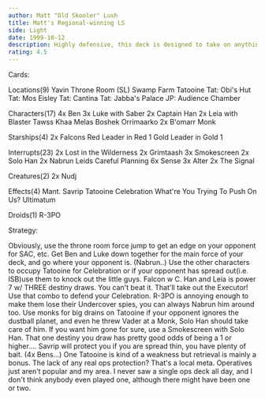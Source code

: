 ```yaml
---
author: Matt "Old Skooler" Lush
title: Matt's Regional-winning LS
side: Light
date: 1999-10-12
description: Highly defensive, this deck is designed to take on anything thrown at it, while using retrieval to boost the diff.
rating: 4.5
---
```

Cards: 

Locations(9)
Yavin Throne Room (SL)
Swamp
Farm
Tatooine
Tat: Obi's Hut
Tat: Mos Eisley
Tat: Cantina
Tat: Jabba's Palace
JP: Audience Chamber

Characters(17)
4x Ben
3x Luke with Saber
2x Captain Han
2x Leia with Blaster
Tawss Khaa
Melas
Boshek
Orrimaarko
2x B'omarr Monk

Starships(4)
2x Falcons
Red Leader in Red 1
Gold Leader in Gold 1

Interrupts(23)
2x Lost in the Wilderness
2x Grimtaash
3x Smokescreen
2x Solo Han
2x Nabrun Leids
Careful Planning
6x Sense
3x Alter
2x The Signal

Creatures(2)
2x Nudj

Effects(4)
Mant. Savrip
Tatooine Celebration
What're You Trying To Push On Us?
Ultimatum

Droids(1)
R-3PO




Strategy: 

Obviously, use the throne room force jump to get
an edge on your opponent for SAC, etc. Get Ben and
Luke down together for the main force of your deck, and go where your opponent is. (Nabrun..)
Use the other characters to occupy Tatooine for
Celebration or if your opponent has spread out(i.e. ISB)use them to knock out the little guys.
Falcon w C. Han and Leia is power 7 w/ THREE destiny draws. You can't beat it. That'll take out the Executor! Use that combo to defend your Celebration. R-3PO is annoying enough to make them lose their Undercover spies, you can always Nabrun him around too. Use monks for big drains on Tatooine if your opponent ignores the dustball
planet, and even he threw Vader at a Monk, Solo Han should take care of him. If you want him gone for sure, use a Smokescreen with Solo Han. That one destiny you draw has pretty good odds of being a 1 or higher.... Savrip will protect you if you are spread thin, you have plenty of bait. (4x Bens...)
One Tatooine is kind of a weakness but retrieval is mainly a bonus.
The lack of any real ops protection? That's a local meta. Operatives just aren't popular and my area. I never saw a single ops deck all day, and I don't think anybody even played one, although there might have been one or two.